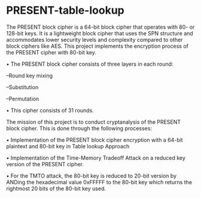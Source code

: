 # PRESENT-table-lookup

The PRESENT block cipher is a 64-bit block cipher that operates with
80- or 128-bit keys. It is a lightweight block cipher that uses the SPN
structure and accommodates lower security levels and complexity
compared to other block ciphers like AES. This project implements
the encryption process of the PRESENT cipher with 80-bit key.

• The PRESENT block cipher consists of three layers in each round:

–Round key mixing

–Substitution

–Permutation

• This cipher consists of 31 rounds.


The mission of this project is to conduct cryptanalysis of the PRESENT block
cipher. This is done through the following processes:

• Implementation of the PRESENT block cipher encryption with a 64-bit
plaintext and 80-bit key in Table lookup Approach

• Implementation of the Time-Memory Tradeoff Attack on a reduced key
version of the PRESENT cipher.

• For the TMTO attack, the 80-bit key is reduced to 20-bit version by
ANDing the hexadecimal value 0xFFFFF to the 80-bit key which
returns the rightmost 20 bits of the 80-bit key used.
